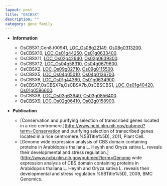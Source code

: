 ```yaml
---
layout: post
title: "OSCBSX"
description: ""
category: gene family
---
```


* **Information**  
    + OsCBSX1,Cen8.t00941, [LOC_Os08g22149](http://rice.uga.edu/cgi-bin/ORF_infopage.cgi?orf=LOC_Os08g22149), [Os08g0313200](https://rapdb.dna.affrc.go.jp/locus/?name=Os08g0313200).
    + OsCBSX10, [LOC_Os01g44250](http://rice.uga.edu/cgi-bin/ORF_infopage.cgi?orf=LOC_Os01g44250), [Os01g0633400](https://rapdb.dna.affrc.go.jp/locus/?name=Os01g0633400).
    + OsCBSX11, [LOC_Os02g42640](http://rice.uga.edu/cgi-bin/ORF_infopage.cgi?orf=LOC_Os02g42640), [Os02g0639300](https://rapdb.dna.affrc.go.jp/locus/?name=Os02g0639300).
    + OsCBSX12, [LOC_Os04g58310](http://rice.uga.edu/cgi-bin/ORF_infopage.cgi?orf=LOC_Os04g58310), [Os04g0679600](https://rapdb.dna.affrc.go.jp/locus/?name=Os04g0679600).
    + OsCBSX2, [LOC_Os09g02710](http://rice.uga.edu/cgi-bin/ORF_infopage.cgi?orf=LOC_Os09g02710), [Os09g0115500](https://rapdb.dna.affrc.go.jp/locus/?name=Os09g0115500).
    + OsCBSX5, [LOC_Os04g05010](http://rice.uga.edu/cgi-bin/ORF_infopage.cgi?orf=LOC_Os04g05010), [Os04g0136700](https://rapdb.dna.affrc.go.jp/locus/?name=Os04g0136700).
    + OsCBSX6, [LOC_Os01g44360](http://rice.uga.edu/cgi-bin/ORF_infopage.cgi?orf=LOC_Os01g44360), [Os01g0634900](https://rapdb.dna.affrc.go.jp/locus/?name=Os01g0634900).
    + OsCBSX7,OsCBSX7a,OsCBSX7b,OsCBSCBS1, [LOC_Os01g40420](http://rice.uga.edu/cgi-bin/ORF_infopage.cgi?orf=LOC_Os01g40420), [Os01g0586600](https://rapdb.dna.affrc.go.jp/locus/?name=Os01g0586600).
    + OsCBSX8, [LOC_Os03g63940](http://rice.uga.edu/cgi-bin/ORF_infopage.cgi?orf=LOC_Os03g63940), [Os03g0856400](https://rapdb.dna.affrc.go.jp/locus/?name=Os03g0856400).
    + OsCBSX9, [LOC_Os02g06410](http://rice.uga.edu/cgi-bin/ORF_infopage.cgi?orf=LOC_Os02g06410), [Os02g0158900](https://rapdb.dna.affrc.go.jp/locus/?name=Os02g0158900).

* **Publication**  
    + [Conservation and purifying selection of transcribed genes located in a rice centromere.](http://www.ncbi.nlm.nih.gov/pubmed?term=Conservation and purifying selection of transcribed genes located in a rice centromere.%5BTitle%5D), 2011, Plant Cell.
    + [Genome wide expression analysis of CBS domain containing proteins in Arabidopsis thaliana L. Heynh and Oryza sativa L. reveals their developmental and stress regulation.](http://www.ncbi.nlm.nih.gov/pubmed?term=Genome wide expression analysis of CBS domain containing proteins in Arabidopsis thaliana L. Heynh and Oryza sativa L. reveals their developmental and stress regulation.%5BTitle%5D), 2009, BMC Genomics.


